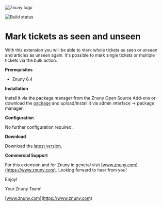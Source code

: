 ![Znuny logo](https://www.znuny.com/assets/images/logo_small.png)

![Build status](https://badge.proxy.znuny.com/Znuny4OTRS-MarkTicketSeenUnseen/rel-6_4)

Mark tickets as seen and unseen
=================
With this extension you will be able to mark whole tickets as seen or unseen and articles as unseen again. It's possible to mark single tickets or multiple tickets via the bulk action.

**Prerequisites**

- Znuny 6.4

**Installation**

Install it via the package manager from the Znuny Open Source Add-ons or download the [package](https://addons.znuny.com/api/addon_repos/public/2394/latest) and upload/install it via admin interface -> package manager.

**Configuration**

No further configuration required.

**Download**

Download the [latest version](https://addons.znuny.com/api/addon_repos/public/2394/latest).

**Commercial Support**

For this extension and for Znuny in general visit [www.znuny.com](https://www.znuny.com). Looking forward to hear from you!

Enjoy!

Your Znuny Team!

[www.znuny.com](https://www.znuny.com)
